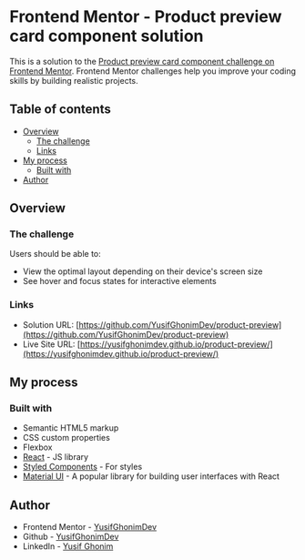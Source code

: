 # Frontend Mentor - Product preview card component solution

This is a solution to the [Product preview card component challenge on Frontend Mentor](https://www.frontendmentor.io/challenges/product-preview-card-component-GO7UmttRfa). Frontend Mentor challenges help you improve your coding skills by building realistic projects.

## Table of contents

- [Overview](#overview)
  - [The challenge](#the-challenge)
  - [Links](#links)
- [My process](#my-process)
  - [Built with](#built-with)
- [Author](#author)

## Overview

### The challenge

Users should be able to:

- View the optimal layout depending on their device's screen size
- See hover and focus states for interactive elements

### Links

- Solution URL: [https://github.com/YusifGhonimDev/product-preview](https://github.com/YusifGhonimDev/product-preview)
- Live Site URL: [https://yusifghonimdev.github.io/product-preview/](https://yusifghonimdev.github.io/product-preview/)

## My process

### Built with

- Semantic HTML5 markup
- CSS custom properties
- Flexbox
- [React](https://reactjs.org/) - JS library
- [Styled Components](https://styled-components.com/) - For styles
- [Material UI](https://mui.com/core/) - A popular library for building user interfaces with React

## Author

- Frontend Mentor - [YusifGhonimDev](https://www.frontendmentor.io/profile/YusifGhonimDev)
- Github - [YusifGhonimDev](https://github.com/YusifGhonimDev)
- LinkedIn - [Yusif Ghonim](https://www.linkedin.com/in/yusifghonim/)
